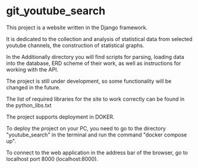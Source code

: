 # git_youtube_search

This project is a website written in the Django framework.

It is dedicated to the collection and analysis of statistical data from selected youtube channels, the construction of statistical graphs.

In the Additionally directory you will find scripts for parsing, loading data into the database, ERD scheme of their work, as well as instructions for working with the API.

The project is still under development, so some functionality will be changed in the future.

The list of required libraries for the site to work correctly can be found in the python_libs.txt

The project supports deployment in DOKER.

To deploy the project on your PC, you need to go to the directory "youtube_search" in the terminal and run the command "docker compose up".

To connect to the web application in the address bar of the browser, go to localhost port 8000 (localhost:8000).
